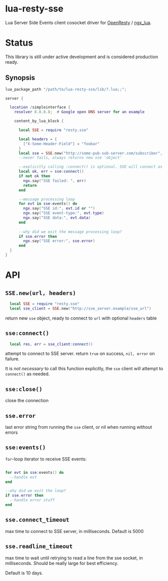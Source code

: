 # lua-resty-sse

Lua Server Side Events client cosocket driver for [OpenResty](http://openresty.org/) / [ngx_lua](https://github.com/openresty/lua-nginx-module).

# Status

This library is still under active development and is considered production ready.

## Synopsis

``` lua
lua_package_path "/path/to/lua-resty-sse/lib/?.lua;;";

server {

  location /simpleinterface {
    resolver 8.8.8.8;  # Google open DNS server for an example

    content_by_lua_block {

      local SSE = require "resty.sse"

      local headers = {
        ["X-Some-Header-Field"] = "foobar"
      }
      local sse = SSE.new("http://some-pub-sub-server.com/subscriber", headers) --header table is optional
      --never fails, always returns new sse 'object'

      --explicitly calling :connect() is optional. SSE will connect as needed
      local ok, err = sse:connect()
      if not ok then 
        ngx.say("SSE failed: ", err)
        return
      end

      --message processing loop 
      for evt in sse:events() do
        ngx.say("SSE id:", evt.id or "")
        ngx.say("SSE event-type:", evt.type)
        ngx.say("SSE data:", evt.data)
      end
      
      --why did we exit the message processing loop?
      if sse.error then
        ngx.say("SSE error:", sse.error)
      end
  }
}
```

# API

## `SSE.new(url, headers)`

```lua 
  local SSE = require "resty.sse"
  local sse_client = SSE.new("http://sse_server.example/sse_url")
```
return new `sse` object, ready to connect to `url` with optional `headers` table

## `sse:connect()`
```lua
  local res, err = sse_client:connect()
```
attempt to connect to SSE server. return `true` on success, `nil, error` on failure.

It is _not necessary_ to call this function explicitly, the `sse` client will attempt to `connect()` as needed.

## `sse:close()`

close the connection

## `sse.error`

last error string from running the `sse` client, or nil when running without errors

## `sse:events()`

`for`-loop iterator to receive SSE events:

```lua

for evt in sse:events() do
  --handle evt
end

--why did we exit the loop?
if sse.error then
  --handle error stuff
end
```

## `sse.connect_timeout`

max time to connect to SSE server, in milliseconds. Default is 5000

## `sse.readline_timeout`

max time to wait until retrying to read a line from the sse socket, in milliseconds. Should be really large for best efficiency. 

Default is 10 days.

